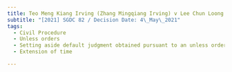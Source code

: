 ```yaml
---
title: Teo Meng Kiang Irving (Zhang Mingqiang Irving) v Lee Chun Loong (Li Junlong)
subtitle: "[2021] SGDC 82 / Decision Date: 4\_May\_2021"
tags:
  - Civil Procedure
  - Unless orders
  - Setting aside default judgment obtained pursuant to an unless order
  - Extension of time

---
```

